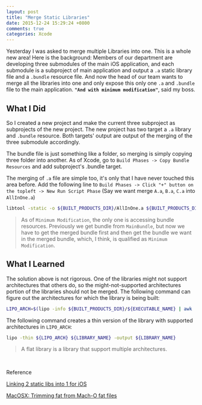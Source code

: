 ```yaml
---
layout: post
title: "Merge Static Libraries"
date: 2015-12-24 15:29:24 +0800
comments: true
categories: Xcode
---
```



Yesterday I was asked to merge multiple Libraries into one. This is a whole new area! Here is the background: Members of our department are developing three submodules of the main iOS application, and each submodule is a subproject of main application and output a `.a` static library file and a `.bundle` resource file. And now the head of our team wants to merge all the libraries into one and only expose this only one `.a` and `.bundle` file to the main application. **`"And with minimum modification"`**, said my boss.

<!--more-->

## What I Did

So I created a new project and make the current three subproject as subprojects of the new project. The new project has two target a `.a` library and  `.bundle` resource. Both targets' output are output of the merging of the three submodule accordingly.

The bundle file is just something like a folder, so merging is simply copying three folder into another. As of Xcode, go to `Build Phases -> Copy Bundle Resources` and add subproject's .bundle target.

The merging of `.a` file are simple too, it's only that I have never touched this area before.
Add the following line to `Build Phases -> Click "+" button on the topleft -> New Run Script Phase` (Say we want merge `A.a`, `B.a`, `C.a` into `AllInOne.a`)

```bash
libtool -static -o ${BUILT_PRODUCTS_DIR}/AllInOne.a ${BUILT_PRODUCTS_DIR}/A.a ${BUILT_PRODUCTS_DIR}/B.a ${BUILT_PRODUCTS_DIR}/C.a
```

> As of `Minimum Modification`, the only one is accessing bundle resources. Previously we get bundle from `MainBundle`, but now we have to get the merged bundle first and then get the bundle we want in the merged bundle, which, I think, is qualified as `Minimum Modification`.

## What I Learned

The solution above is not rigorous. One of the libraries might not support architectures that others do, so the might-not-supported architectures portion of the libraries should not be merged. The following command can figure out the architectures for which the library is being built:

```bash
LIPO_ARCH=$(lipo -info ${BUILT_PRODUCTS_DIR}/${EXECUTABLE_NAME} | awk 'END{ print $NF }')
```

The following command creates a thin version of the library with supported architectures in `LIPO_ARCH`:

```bash
lipo -thin ${LIPO_ARCH} ${LIBRARY_NAME} -output ${LIBRARY_NAME}
```

> A flat library is a library that support multiple architectures.

<br>

Reference

[Linking 2 static libs into 1 for iOS](http://stackoverflow.com/questions/9531014/linking-2-static-libs-into-1-for-ios/21225126#21225126)

[MacOSX: Trimming fat from Mach-O fat files](http://www.theconsultant.net/2005/09/macosx-operating-on-fat-files/)